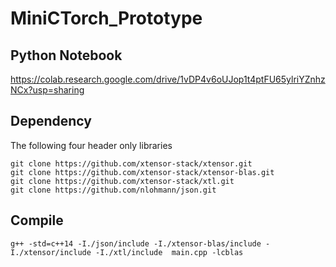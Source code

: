 # MiniCTorch_Prototype

## Python Notebook

https://colab.research.google.com/drive/1vDP4v6oUJop1t4ptFU65ylriYZnhzNCx?usp=sharing

## Dependency
The following four header only libraries
```
git clone https://github.com/xtensor-stack/xtensor.git
git clone https://github.com/xtensor-stack/xtensor-blas.git
git clone https://github.com/xtensor-stack/xtl.git
git clone https://github.com/nlohmann/json.git
```

## Compile
```
g++ -std=c++14 -I./json/include -I./xtensor-blas/include -I./xtensor/include -I./xtl/include  main.cpp -lcblas
```
